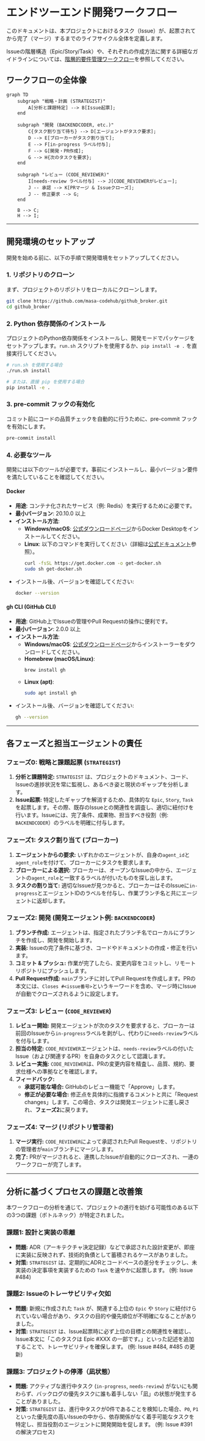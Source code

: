 # エンドツーエンド開発ワークフロー

このドキュメントは、本プロジェクトにおけるタスク（Issue）が、起票されてから完了（マージ）するまでのライフサイクル全体を定義します。

Issueの階層構造（Epic/Story/Task）や、それぞれの作成方法に関する詳細なガイドラインについては、[階層的要件管理ワークフロー](./requirement-management-workflow.md)を参照してください。

## ワークフローの全体像

```mermaid
graph TD
    subgraph "戦略・計画 (STRATEGIST)"
        A[分析と課題特定] --> B[Issue起票];
    end

    subgraph "開発 (BACKENDCODER, etc.)"
        C{タスク割り当て待ち} --> D[エージェントがタスク要求];
        D --> E[ブローカーがタスク割り当て];
        E --> F[in-progress ラベル付与];
        F --> G[開発・PR作成];
        G --> H{次のタスクを要求};
    end

    subgraph "レビュー (CODE_REVIEWER)"
        I[needs-review ラベル付与] --> J[CODE_REVIEWERがレビュー];
        J -- 承認 --> K[PRマージ & Issueクローズ];
        J -- 修正要求 --> G;
    end

    B --> C;
    H --> I;
```

---

## 開発環境のセットアップ

開発を始める前に、以下の手順で開発環境をセットアップしてください。

### 1. リポジトリのクローン

まず、プロジェクトのリポジトリをローカルにクローンします。

```bash
git clone https://github.com/masa-codehub/github_broker.git
cd github_broker
```

### 2. Python 依存関係のインストール

プロジェクトのPython依存関係をインストールし、開発モードでパッケージをセットアップします。`run.sh` スクリプトを使用するか、`pip install -e .` を直接実行してください。

```bash
# run.sh を使用する場合
./run.sh install

# または、直接 pip を使用する場合
pip install -e .
```

### 3. pre-commit フックの有効化

コミット前にコードの品質チェックを自動的に行うために、pre-commit フックを有効にします。

```bash
pre-commit install
```

### 4. 必要なツール

開発には以下のツールが必要です。事前にインストールし、最小バージョン要件を満たしていることを確認してください。

#### Docker
- **用途**: コンテナ化されたサービス（例: Redis）を実行するために必要です。
- **最小バージョン**: 20.10.0 以上
- **インストール方法**:
    - **Windows/macOS**: [公式ダウンロードページ](https://www.docker.com/products/docker-desktop)からDocker Desktopをインストールしてください。
    - **Linux**: 以下のコマンドを実行してください（詳細は[公式ドキュメント](https://docs.docker.com/engine/install/)参照）。
        ```bash
        curl -fsSL https://get.docker.com -o get-docker.sh
        sudo sh get-docker.sh
        ```
- インストール後、バージョンを確認してください:
    ```bash
    docker --version
    ```

#### gh CLI (GitHub CLI)
- **用途**: GitHub上でIssueの管理やPull Requestの操作に便利です。
- **最小バージョン**: 2.0.0 以上
- **インストール方法**:
    - **Windows/macOS**: [公式ダウンロードページ](https://cli.github.com/)からインストーラーをダウンロードしてください。
    - **Homebrew (macOS/Linux)**:
        ```bash
        brew install gh
        ```
    - **Linux (apt)**:
        ```bash
        sudo apt install gh
        ```
- インストール後、バージョンを確認してください:
    ```bash
    gh --version
    ```

---

## 各フェーズと担当エージェントの責任

### フェーズ0: 戦略と課題起票 (`STRATEGIST`)
1.  **分析と課題特定:** `STRATEGIST` は、プロジェクトのドキュメント、コード、Issueの進捗状況を常に監視し、あるべき姿と現状のギャップを分析します。
2.  **Issue起票:** 特定したギャップを解消するため、具体的な `Epic`, `Story`, `Task` を起票します。その際、既存のIssueとの関連性を調査し、適切に紐付けを行います。Issueには、完了条件、成果物、担当すべき役割（例: `BACKENDCODER`）のラベルを明確に付与します。

### フェーズ1: タスク割り当て (ブローカー)

1.  **エージェントからの要求:** いずれかのエージェントが、自身の`agent_id`と`agent_role`を付けて、ブローカーにタスクを要求します。
2.  **ブローカーによる選択:** ブローカーは、オープンなIssueの中から、エージェントの`agent_role`と一致するラベルが付いたものを探し出します。
3.  **タスクの割り当て:** 適切なIssueが見つかると、ブローカーはそのIssueに`in-progress`とエージェントIDのラベルを付与し、作業ブランチ名と共にエージェントに返却します。

### フェーズ2: 開発 (開発エージェント例: `BACKENDCODER`)

1.  **ブランチ作成:** エージェントは、指定されたブランチ名でローカルにブランチを作成し、開発を開始します。
2.  **実装:** Issueの完了条件に基づき、コードやドキュメントの作成・修正を行います。
3.  **コミット & プッシュ:** 作業が完了したら、変更内容をコミットし、リモートリポジトリにプッシュします。
4.  **Pull Request作成:** `main`ブランチに対してPull Requestを作成します。PRの本文には、`Closes #<issue番号>`というキーワードを含め、マージ時にIssueが自動でクローズされるように設定します。

### フェーズ3: レビュー (`CODE_REVIEWER`)

1.  **レビュー開始:** 開発エージェントが次のタスクを要求すると、ブローカーは前回のIssueから`in-progress`ラベルを剥がし、代わりに`needs-review`ラベルを付与します。
2.  **担当の特定:** `CODE_REVIEWER`エージェントは、`needs-review`ラベルの付いたIssue（および関連するPR）を自身のタスクとして認識します。
3.  **レビュー実施:** `CODE_REVIEWER`は、PRの変更内容を精査し、品質、規約、要求仕様への準拠などを確認します。
4.  **フィードバック:**
    -   **承認可能な場合:** GitHubのレビュー機能で「Approve」します。
    -   **修正が必要な場合:** 修正点を具体的に指摘するコメントと共に「Request changes」します。この場合、タスクは開発エージェントに差し戻され、**フェーズ2**に戻ります。

### フェーズ4: マージ (リポジトリ管理者)

1.  **マージ実行:** `CODE_REVIEWER`によって承認されたPull Requestを、リポジトリの管理者が`main`ブランチにマージします。
2.  **完了:** PRがマージされると、連携したIssueが自動的にクローズされ、一連のワークフローが完了します。

---

## 分析に基づくプロセスの課題と改善策

本ワークフローの分析を通じて、プロジェクトの進行を妨げる可能性のある以下の3つの課題（ボトルネック）が特定されました。

### 課題1: 設計と実装の乖離
- **問題:** ADR（アーキテクチャ決定記録）などで承認された設計変更が、即座に実装に反映されず、技術的負債として蓄積されるケースがありました。
- **対策:** `STRATEGIST` は、定期的にADRとコードベースの差分をチェックし、未実装の決定事項を実装するための `Task` を速やかに起票します。 (例: Issue #484)

### 課題2: Issueのトレーサビリティ欠如
- **問題:** 新規に作成された `Task` が、関連する上位の `Epic` や `Story` に紐付けられていない場合があり、タスクの目的や優先順位が不明確になることがありました。
- **対策:** `STRATEGIST` は、Issue起票時に必ず上位の目標との関連性を確認し、Issue本文に「このタスクは Epic #XXX の一部です。」といった記述を追加することで、トレーサビリティを確保します。 (例: Issue #484, #485 の更新)

### 課題3: プロジェクトの停滞（凪状態）
- **問題:** アクティブな進行中タスク (`in-progress`, `needs-review`) がないにも関わらず、バックログの優先タスクに誰も着手しない「凪」の状態が発生することがありました。
- **対策:** `STRATEGIST` は、進行中タスクが0件であることを検知した場合、`P0`, `P1` といった優先度の高いIssueの中から、依存関係がなく着手可能なタスクを特定し、担当役割のエージェントに開発開始を促します。 (例: Issue #391 の解決プロセス)
